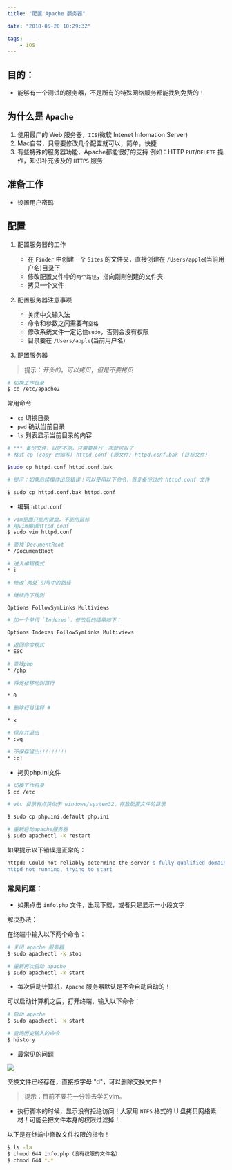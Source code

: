 ```yaml
---
title: "配置 Apache 服务器"

date: "2018-05-20 10:29:32"

tags: 
    - iOS
---
```


## 目的：
* 能够有一个测试的服务器，不是所有的特殊网络服务都能找到免费的！

## 为什么是 `Apache`

1. 使用最广的 Web 服务器，`IIS`(微软 Intenet Infomation Server)
2. Mac自带，只需要修改几个配置就可以，简单，快捷
3. 有些特殊的服务器功能，Apache都能很好的支持
例如：HTTP `PUT`/`DELETE` 操作，知识补充涉及的 `HTTPS` 服务
<!-- more --> 
## 准备工作
* 设置用户密码

## 配置

1.  配置服务器的工作
    * 在 `Finder` 中创建一个 `Sites` 的文件夹，直接创建在 `/Users/apple`(当前用户名)目录下
    * 修改配置文件中的`两个路径`，指向刚刚创建的文件夹
    * 拷贝一个文件

2.	配置服务器注意事项
    * 关闭中文输入法
    * 命令和参数之间需要有`空格`
    * 修改系统文件一定记住`sudo`，否则会没有权限
    * 目录要在 `/Users/apple`(当前用户名)

3.	配置服务器

> 提示：$开头的，可以拷贝，但是不要拷贝$

```bash
# 切换工作目录
$ cd /etc/apache2
```

常用命令
* `cd` 切换目录
* `pwd` 确认当前目录
* `ls` 列表显示当前目录的内容

```bash
# *** 备份文件，以防不测，只需要执行一次就可以了
# 格式 cp (copy 的缩写) httpd.conf (源文件) httpd.conf.bak (目标文件)

$sudo cp httpd.conf httpd.conf.bak

# 提示：如果后续操作出现错误！可以使用以下命令，恢复备份过的 httpd.conf 文件

$ sudo cp httpd.conf.bak httpd.conf
```

* 编辑 `httpd.conf`

```bash
# vim里面只能用键盘，不能用鼠标
# 用vim编辑httpd.conf
$ sudo vim httpd.conf

# 查找`DocumentRoot`
* /DocumentRoot

# 进入编辑模式
* i

# 修改`两处`引号中的路径

# 继续向下找到

Options FollowSymLinks Multiviews

# 加一个单词 `Indexes`，修改后的结果如下：

Options Indexes FollowSymLinks Multiviews

# 返回命令模式
* ESC

# 查找php
* /php

# 将光标移动到首行

* 0

# 删除行首注释 #

* x

# 保存并退出
* :wq

# 不保存退出!!!!!!!!!
* :q!
```

* 拷贝php.ini文件

```bash
# 切换工作目录
$ cd /etc

# etc 目录有点类似于 windows/system32，存放配置文件的目录

$ sudo cp php.ini.default php.ini

# 重新启动apache服务器
$ sudo apachectl -k restart
```

如果提示以下错误是正常的：

```bash
httpd: Could not reliably determine the server's fully qualified domain name, using teacher.local for ServerName
httpd not running, trying to start
```

### 常见问题：

* 如果点击 `info.php` 文件，出现下载，或者只是显示一小段文字

解决办法：

在终端中输入以下两个命令：

```bash
# 关闭 apache 服务器
$ sudo apachectl -k stop

# 重新再次启动 apache
$ sudo apachectl -k start
```

* 每次启动计算机，`Apache` 服务器默认是不会自动启动的！

可以启动计算机之后，打开终端，输入以下命令：

```bash
# 启动 apache
$ sudo apachectl -k start

# 查询历史输入的命令
$ history
```

* 最常见的问题

![](/images/配置Apache常见错误.png)

交换文件已经存在，直接按字母 "d"，可以删除交换文件！

> 提示：目前不要花一分钟去学习vim。

* 执行脚本的时候，显示没有拒绝访问！大家用 `NTFS` 格式的 U 盘拷贝网络素材！可能会把文件本身的权限过滤掉！

以下是在终端中修改文件权限的指令！

```bash
$ ls -la
$ chmod 644 info.php（没有权限的文件名）
$ chmod 644 *.*
```

